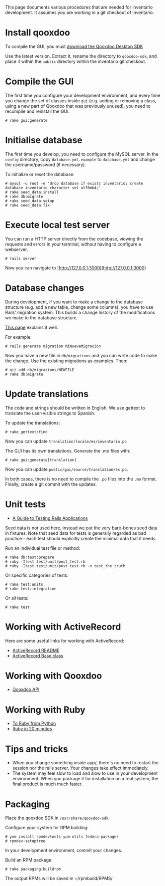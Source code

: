 This page documents various procedures that are needed for inventario development. It assumes you are working in a git checkout of inventario.

# Install qooxdoo

To compile the GUI, you must [download the Qooxdoo Desktop SDK](http://qooxdoo.org/download)

Use the latest version. Extract it, rename the directory to `qooxdoo-sdk`, and place it within the `public` directory within the inventario git checkout.

# Compile the GUI

The first time you configure your development environment, and every time you change the set of classes inside `gui` (e.g. adding or removing a class, using a new part of Qooxdoo that was previously unused), you need to recompile and reinstall the GUI. 

    # rake gui:generate

# Initialise database

The first time you develop, you need to configure the MySQL server. In the `config` directory, copy `database.yml.example` to `database.yml` and change the username/password (if necessary).

To initialize or reset the database:

    # mysql -u root -e 'drop database if exists inventario; create database inventario character set utf8mb4;'
    # rake seed_data:install
    # rake db:migrate
    # rake seed_data:setup
    # rake seed_data:fix

# Execute local test server

You can run a HTTP server directly from the codebase, viewing the requests and errors in your terminal, without having to configure a webserver.

    # rails server

Now you can navigate to [http://127.0.0.1:3000](http://127.0.0.1:3000)

# Database changes

During development, if you want to make a change to the database structure (e.g. add a new table, change some columns), you have to use Rails' migration system. This builds a change history of the modifications we make to the database structure.

[This page](http://weblog.jamisbuck.org/2005/9/27/getting-started-with-activerecord-migrations) explains it well.

For example:

    # rails generate migration MiNuevaMigracion

Now you have a new file in `db/migrations` and you can write code to make the change. Use the existing migrations as examples. Then:

    # git add db/migrations/NEWFILE
    # rake db:migrate

# Update translations

The code and strings should be written in English. We use gettext to translate the user-visible strings to Spanish.

To update the translations:

    # rake gettext:find

Now you can update `translation/locale/es/inventario.po`

The GUI has its own translations. Generate the .mo files with:

    # rake gui:generate[translation]

Now you can update `public/gui/source/translation/es.po`.

In both cases, there is no need to compile the `.po` files into the `.mo` format. Finally, create a git commit with the updates.

# Unit tests

* [A Guide to Testing Rails Applications](http://guides.rubyonrails.org/testing.html)

Seed data is not used here, instead we put the very bare-bones seed data in fixtures. Note that seed data for tests is generally regarded as bad practice - each test should explicitly create the minimal data that it needs.

Run an individual test file or method:

    # rake db:test:prepare
    # ruby -Itest test/unit/post_test.rb
    # ruby -Itest test/unit/post_test.rb -n test_the_truth

Or specific categories of tests:

    # rake test:units
    # rake test:integration

Or all tests:

    # rake test

# Working with ActiveRecord

Here are some useful links for working with ActiveRecord:

* [ActiveRecord README](http://api.rubyonrails.org/files/activerecord/README.html)
* [ActiveRecord Base class](http://api.rubyonrails.org/classes/ActiveRecord/Base.html)

# Working with Qooxdoo

* [Qooxdoo API](http://demo.qooxdoo.org/current/apiviewer/)

# Working with Ruby

* [To Ruby from Python](http://www.ruby-lang.org/en/documentation/ruby-from-other-languages/to-ruby-from-python/)
* [Ruby in 20 minutes](http://www.ruby-lang.org/en/documentation/quickstart/)

# Tips and tricks

* When you change something inside app/, there's no need to restart the session nor the rails server. Your changes take effect immediately.
* The system may feel slow to load and slow to use in your development environment. When you package it for installation on a real system, the final product is much much faster.

# Packaging

Place the qooxdoo SDK in `/usr/share/qooxdoo-sdk`

Configure your system for RPM building:

    # yum install rpmdevtools yum-utils fedora-packager 
    # rpmdev-setuptree

In your development environment, commit your changes.

Build an RPM package:

    # rake packaging:buildrpm

The output RPMs will be saved in ~/rpmbuild/RPMS/